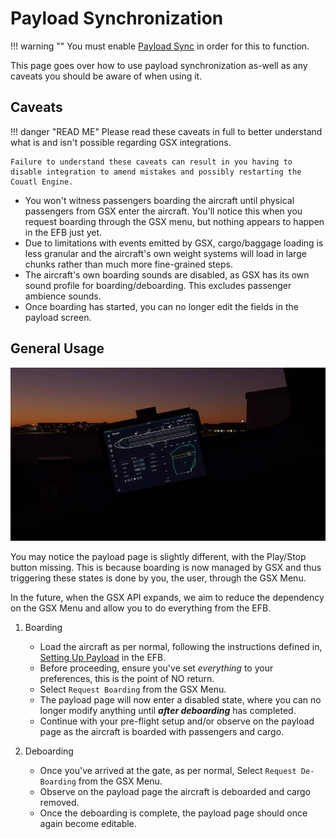 # Payload Synchronization

!!! warning ""
    You must enable [Payload Sync](../../../common/flypados3/settings.md#3rd-party-options) in order for this to function.

This page goes over how to use payload synchronization as-well as any caveats you should be aware of when using it.

## Caveats
!!! danger "READ ME"
    Please read these caveats in full to better understand what is and isn't possible regarding GSX integrations.

    Failure to understand these caveats can result in you having to disable integration to amend mistakes and possibly restarting the Couatl Engine.

- You won't witness passengers boarding the aircraft until physical passengers from GSX enter the aircraft. You'll notice this when you request boarding through the GSX menu, but nothing appears to happen in the EFB just yet.
- Due to limitations with events emitted by GSX, cargo/baggage loading is less granular and the aircraft's own weight systems will load in large chunks rather than much more fine-grained steps.
- The aircraft's own boarding sounds are disabled, as GSX has its own sound profile for boarding/deboarding. This excludes passenger ambience sounds.
- Once boarding has started, you can no longer edit the fields in the payload screen.
  
## General Usage
![Payload Start](../../assets/gsxintegration/gsx-payload-start.jpg)

You may notice the payload page is slightly different, with the Play/Stop button missing. This is because boarding is now managed by GSX and thus triggering these states is done by you, the user, through the GSX Menu.

In the future, when the GSX API expands, we aim to reduce the dependency on the GSX Menu and allow you to do everything from the EFB.

1. Boarding
      - Load the aircraft as per normal, following the instructions defined in, [Setting Up Payload](../../../common/flypados3/ground.md#setting-up-payload) in the EFB.
      - Before proceeding, ensure you've set *everything* to your preferences, this is the point of NO return. 
      - Select `Request Boarding` from the GSX Menu.
      - The payload page will now enter a disabled state, where you can no longer modify anything until ***after deboarding*** has completed.
      - Continue with your pre-flight setup and/or observe on the payload page as the aircraft is boarded with passengers and cargo.

2. Deboarding
      - Once you've arrived at the gate, as per normal, Select `Request De-Boarding` from the GSX Menu.
      - Observe on the payload page the aircraft is deboarded and cargo removed.
      - Once the deboarding is complete, the payload page should once again become editable.
